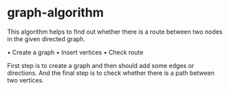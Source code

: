 # graph-algorithm
This algorithm helps to find out whether there is a route between two nodes in the given directed graph. 

•	Create a graph
•	Insert vertices
•	Check route

First step is to create a graph and then should add some edges or directions. And the final step is to check whether there is a path between two vertices.

